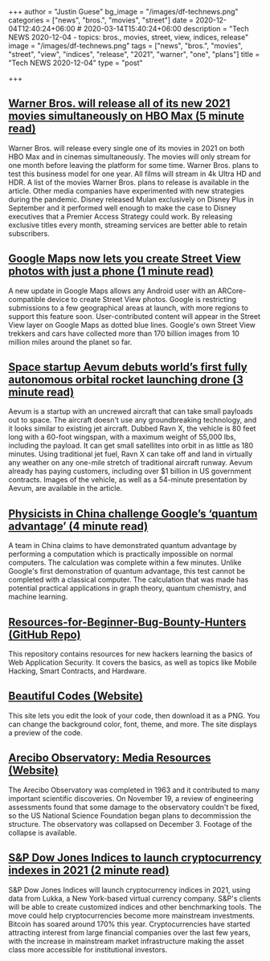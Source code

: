 +++
author = "Justin Guese"
bg_image = "/images/df-technews.png"
categories = ["news", "bros.", "movies", "street"]
date = 2020-12-04T12:40:24+06:00 # 2020-03-14T15:40:24+06:00
description = "Tech NEWS 2020-12-04 - topics: bros., movies, street, view, indices, release"
image = "/images/df-technews.png"
tags = ["news", "bros.", "movies", "street", "view", "indices", "release", "2021", "warner", "one", "plans"]
title = "Tech NEWS 2020-12-04"
type = "post"

+++

## [Warner Bros. will release all of its new 2021 movies simultaneously on HBO Max (5 minute read)](https://www.theverge.com/2020/12/3/22150605/hbo-max-warner-bros-movies-2021-simultaneous-release-matrix-godzilla-suicide-squad-space-jam?scrolla=5eb6d68b7fedc32c19ef33b4/1/010001762d6fc02f-cd9e3a39-96c8-4ae6-8181-4df6f2ae1130-000000/qMjXr9ieZgEhwZk3jdM-edcPTtngThxXnGMM9krcxpA=170)

Warner Bros. will release every single one of its movies in 2021 on both HBO Max and in cinemas simultaneously. The movies will only stream for one month before leaving the platform for some time. Warner Bros. plans to test this business model for one year. All films will stream in 4k Ultra HD and HDR. A list of the movies Warner Bros. plans to release is available in the article. Other media companies have experimented with new strategies during the pandemic. Disney released Mulan exclusively on Disney Plus in September and it performed well enough to make the case to Disney executives that a Premier Access Strategy could work. By releasing exclusive titles every month, streaming services are better able to retain subscribers.

## [Google Maps now lets you create Street View photos with just a phone (1 minute read)](https://www.theverge.com/2020/12/3/22149884/google-maps-street-view-photos-phone-android-update?scrolla=5eb6d68b7fedc32c19ef33b4/1/010001762d6fc02f-cd9e3a39-96c8-4ae6-8181-4df6f2ae1130-000000/P-sZU8VTh-fTIvaGo5mIg8RN2V3aKtjwbCaauAzq4B4=170)

A new update in Google Maps allows any Android user with an ARCore-compatible device to create Street View photos. Google is restricting submissions to a few geographical areas at launch, with more regions to support this feature soon. User-contributed content will appear in the Street View layer on Google Maps as dotted blue lines. Google's own Street View trekkers and cars have collected more than 170 billion images from 10 million miles around the planet so far.

## [Space startup Aevum debuts world’s first fully autonomous orbital rocket launching drone (3 minute read)](https://techcrunch.com/2020/12/03/space-startup-aevum-debuts-worlds-first-fully-autonomous-orbital-rocket-launching-drone//1/010001762d6fc02f-cd9e3a39-96c8-4ae6-8181-4df6f2ae1130-000000/BSEf4Bn5qcCRv2YbIbT-TWfOJrMefh_jCZ9NU_rofBI=170)

Aevum is a startup with an uncrewed aircraft that can take small payloads out to space. The aircraft doesn't use any groundbreaking technology, and it looks similar to existing jet aircraft. Dubbed Ravn X, the vehicle is 80 feet long with a 60-foot wingspan, with a maximum weight of 55,000 lbs, including the payload. It can get small satellites into orbit in as little as 180 minutes. Using traditional jet fuel, Ravn X can take off and land in virtually any weather on any one-mile stretch of traditional aircraft runway. Aevum already has paying customers, including over $1 billion in US government contracts. Images of the vehicle, as well as a 54-minute presentation by Aevum, are available in the article.

## [Physicists in China challenge Google’s ‘quantum advantage’ (4 minute read)](https://www.nature.com/articles/d41586-020-03434-7/1/010001762d6fc02f-cd9e3a39-96c8-4ae6-8181-4df6f2ae1130-000000/58rh-LSvT562LqMtZ6sFxMM-gzAsFNvvtbKOrVNNWdo=170)

A team in China claims to have demonstrated quantum advantage by performing a computation which is practically impossible on normal computers. The calculation was complete within a few minutes. Unlike Google's first demonstration of quantum advantage, this test cannot be completed with a classical computer. The calculation that was made has potential practical applications in graph theory, quantum chemistry, and machine learning.

## [Resources-for-Beginner-Bug-Bounty-Hunters (GitHub Repo)](https://github.com/nahamsec/Resources-for-Beginner-Bug-Bounty-Hunters/1/010001762d6fc02f-cd9e3a39-96c8-4ae6-8181-4df6f2ae1130-000000/bky639exWEVNE_JWQZ52EaRDnegqz8wkYDjqwMOuNfo=170)

This repository contains resources for new hackers learning the basics of Web Application Security. It covers the basics, as well as topics like Mobile Hacking, Smart Contracts, and Hardware.

## [Beautiful Codes (Website)](https://www.beautifulcodes.in//1/010001762d6fc02f-cd9e3a39-96c8-4ae6-8181-4df6f2ae1130-000000/-IZnac5ot3LDNqSwnnSVaC1WlUhRfKnZrdv3SUpAYCQ=170)

This site lets you edit the look of your code, then download it as a PNG. You can change the background color, font, theme, and more. The site displays a preview of the code.

## [Arecibo Observatory: Media Resources (Website)](https://www.nsf.gov/news/special_reports/arecibo//1/010001762d6fc02f-cd9e3a39-96c8-4ae6-8181-4df6f2ae1130-000000/VmOoZY3Ubfoy_xR2sZYeVAlU_MS5gk_b2IeOfbvDksE=170)

The Arecibo Observatory was completed in 1963 and it contributed to many important scientific discoveries. On November 19, a review of engineering assessments found that some damage to the observatory couldn't be fixed, so the US National Science Foundation began plans to decommission the structure. The observatory was collapsed on December 3. Footage of the collapse is available.

## [S&P Dow Jones Indices to launch cryptocurrency indexes in 2021 (2 minute read)](https://www.reuters.com/article/cryptocurrencies-sp/sp-dow-jones-indices-to-launch-cryptocurrency-indexes-in-2021-idUSL1N2IJ0TG/1/010001762d6fc02f-cd9e3a39-96c8-4ae6-8181-4df6f2ae1130-000000/h77vMsO9navuJ1lRXFMIEfvpXUa_5vJuCWDRpl8AGaM=170)

S&P Dow Jones Indices will launch cryptocurrency indices in 2021, using data from Lukka, a New York-based virtual currency company. S&P's clients will be able to create customized indices and other benchmarking tools. The move could help cryptocurrencies become more mainstream investments. Bitcoin has soared around 170% this year. Cryptocurrencies have started attracting interest from large financial companies over the last few years, with the increase in mainstream market infrastructure making the asset class more accessible for institutional investors.

